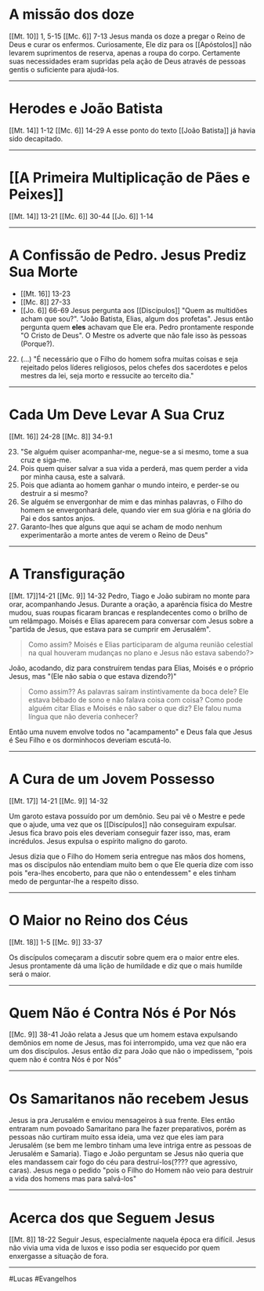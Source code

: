 # A missão dos doze
[[Mt. 10]] 1, 5-15
[[Mc. 6]] 7-13
Jesus manda os doze a pregar o Reino de Deus e curar os enfermos. Curiosamente, Ele diz para os [[Apóstolos]] não levarem suprimentos de reserva, apenas a roupa do corpo. Certamente suas necessidades eram supridas pela ação de Deus através de pessoas gentis o suficiente para ajudá-los.

---
# Herodes e João Batista
[[Mt. 14]] 1-12
[[Mc. 6]] 14-29
A esse ponto do texto [[João Batista]] já havia sido decapitado.

---
# [[A Primeira Multiplicação de Pães e Peixes]]
[[Mt. 14]] 13-21
[[Mc. 6]] 30-44
[[Jo. 6]] 1-14


---
# A Confissão de Pedro. Jesus Prediz Sua Morte
- [[Mt. 16]] 13-23
- [[Mc. 8]] 27-33
- [[Jo. 6]] 66-69
Jesus pergunta aos [[Discípulos]] "Quem as multidões acham que sou?". "João Batista, Elias, algum dos profetas". Jesus então pergunta quem **eles** achavam que Ele era. Pedro prontamente responde "O Cristo de Deus". O Mestre os adverte que não fale isso às pessoas (Porque?). 
22. (...) "É necessário que o Filho do homem sofra muitas coisas e seja rejeitado pelos líderes religiosos, pelos chefes dos sacerdotes e pelos mestres da lei, seja morto e ressucite ao terceito dia."

---
# Cada Um Deve Levar A Sua Cruz
[[Mt. 16]] 24-28
[[Mc. 8]] 34-9.1

23. "Se alguém quiser acompanhar-me, negue-se a si mesmo, tome a sua cruz e siga-me.
24. Pois quem quiser salvar a sua vida a perderá, mas quem perder a vida por minha causa, este a salvará.
25. Pois que adianta ao homem ganhar o mundo inteiro, e perder-se ou destruir a si mesmo?
26. Se alguém se envergonhar de mim e das minhas palavras, o Filho do homem se envergonhará dele, quando vier em sua glória e na glória do Pai e dos santos anjos.
27. Garanto-lhes que alguns que aqui se acham de modo nenhum experimentarão a morte antes de verem o Reino de Deus"

---
# A Transfiguração
[[Mt. 17]]14-21
[[Mc. 9]] 14-32
Pedro, Tiago e João subiram no monte para orar, acompanhando Jesus. Durante a oração, a aparência física do Mestre mudou, suas roupas ficaram brancas e resplandecentes como o brilho de um relâmpago. Moisés e Elias aparecem para conversar com Jesus sobre a "partida de Jesus, que estava para se cumprir em Jerusalém".
> Como assim? Moisés e Elias participaram de alguma reunião celestial na qual houveram mudanças no plano e Jesus não estava sabendo?> 

João, acodando, diz para construírem tendas para Elias, Moisés e o próprio Jesus, mas "(Ele não sabia o que estava dizendo?)"
> Como assim?? As palavras saíram instintivamente da boca dele? Ele estava bêbado de sono e não falava coisa com coisa? Como pode alguém citar Elias e Moisés e não saber o que diz? Ele falou numa língua que não deveria conhecer?

Então uma nuvem envolve todos no "acampamento" e Deus fala que Jesus é Seu Filho e os dorminhocos deveriam escutá-lo.

---
# A Cura de um Jovem Possesso
[[Mt. 17]] 14-21
[[Mc. 9]] 14-32

Um garoto estava possuído por um demônio. Seu pai vê o Mestre e pede que o ajude, uma vez que os [[Discípulos]] não conseguiram expulsar. Jesus fica bravo pois eles deveriam conseguir fazer isso, mas, eram incrédulos. Jesus expulsa o espírito maligno do garoto.

Jesus dizia que o Filho do Homem seria entregue nas mãos dos homens, mas os discípulos não entendiam muito bem o que Ele queria dize com isso pois "era-lhes encoberto, para que não o entendessem" e eles tinham medo de perguntar-lhe a respeito disso.

---
# O Maior no Reino dos Céus
[[Mt. 18]] 1-5
[[Mc. 9]] 33-37

Os discípulos começaram a discutir sobre quem era o maior entre eles. Jesus prontamente dá uma lição de humildade e diz que o mais humilde será o maior.

---
# Quem Não é Contra Nós é Por Nós
[[Mc. 9]] 38-41
João relata a Jesus que um homem estava expulsando demônios em nome de Jesus, mas foi interrompido, uma vez que não era um dos discípulos. Jesus então diz para João que não o impedissem, "pois quem não é contra Nós é por Nós"

---
# Os Samaritanos não recebem Jesus
Jesus ia pra Jerusalém e enviou mensageiros à sua frente. Eles então entraram num povoado Samaritano para lhe fazer preparativos, porém as pessoas não curtiram muito essa ideia, uma vez que eles iam para Jerusalém (se bem me lembro tinham uma leve intriga entre as pessoas de Jerusalém e Samaria). Tiago e João perguntam se Jesus não queria que eles mandassem cair fogo do céu para destruí-los(???? que agressivo, caras). Jesus nega o pedido "pois o Filho do Homem não veio para destruir a vida dos homens mas para salvá-los"

---
# Acerca dos que Seguem Jesus
[[Mt. 8]] 18-22
Seguir Jesus, especialmente naquela época era difícil. Jesus não vivia uma vida de luxos e isso podia ser esquecido por quem enxergasse a situação de fora.

---
#Lucas 
#Evangelhos 